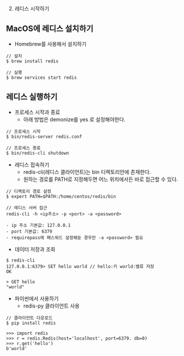 02. 레디스 시작하기

## MacOS에 레디스 설치하기

- Homebrew를 사용해서 설치하기
```
// 설치
$ brew install redis

// 실행
$ brew services start redis
```

## 레디스 실행하기

- 프로세스 시작과 종료
	- 아래 방법은 demonize를 yes 로 설정해야한다.

```
// 프로세스 시작
$ bin/redis-server redis.conf

// 프로세스 종료
$ bin/redis-cli shutdown
```


- 레디스 접속하기
	- redis-cli(레디스 클라이언트)는 bin 디렉토리안에 존재한다.
	- 원하는 경로를 PATH로 지정해두면 어느 위치에서든 바로 접근할 수 있다.
```
// 디렉토리 경로 설정
$ expert PATH=$PATH:/home/centos/redis/bin

// 레디스 서버 접근
redis-cli -h <ip주소> -p <port> -a <password>
```


	
	- ip 주소 기본값: 127.0.0.1
	- port 기본값: 6379
	- requirepass에 패스워드 설정해둔 경우만 -a <password> 필요



- 데이터 저장과 조회
```
$ redis-cli
127.0.0.1:6379> SET hello world // hello:키 world:밸류 저장
OK

> GET hello
"world"
```

- 파이썬에서 사용하기
	- redis-py 클라이언트 사용
```
// 클라이언트 다운로드
$ pip install redis

>>> import redis
>>> r = redis.Redis(host='localhost', port=6379. db=0)
>>> r.get('hello')
b'world'
